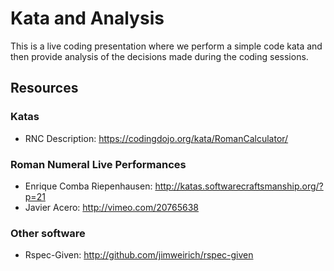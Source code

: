 # Kata and Analysis

This is a live coding presentation where we perform a simple code kata
and then provide analysis of the decisions made during the coding
sessions.

## Resources

### Katas
* RNC Description: https://codingdojo.org/kata/RomanCalculator/

### Roman Numeral Live Performances
* Enrique Comba Riepenhausen: http://katas.softwarecraftsmanship.org/?p=21
* Javier Acero: http://vimeo.com/20765638

### Other software

* Rspec-Given: http://github.com/jimweirich/rspec-given
